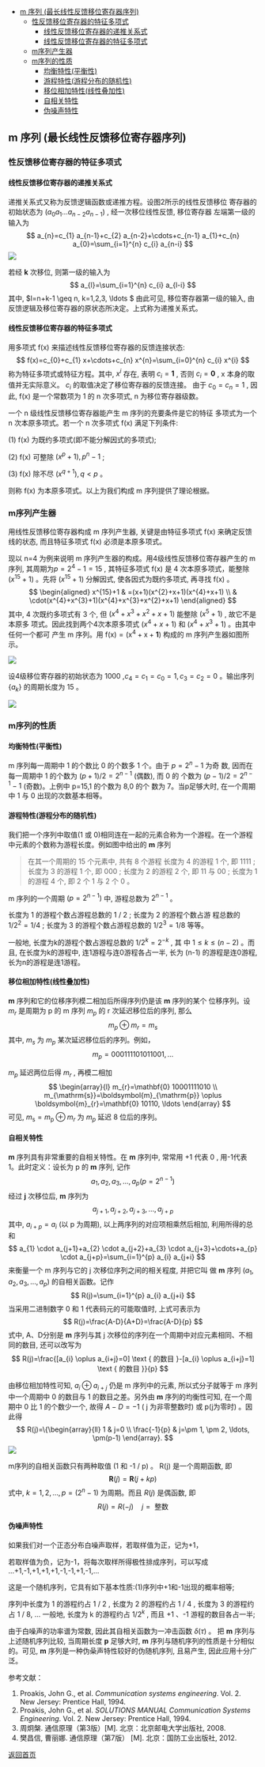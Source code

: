 - [m 序列 (最长线性反馈移位寄存器序列)](#m-序列-最长线性反馈移位寄存器序列)
  - [性反馈移位寄存器的特征多项式](#性反馈移位寄存器的特征多项式)
    - [线性反馈移位寄存器的递推关系式](#线性反馈移位寄存器的递推关系式)
    - [线性反馈移位寄存器的特征多项式](#线性反馈移位寄存器的特征多项式)
  - [m序列产生器](#m序列产生器)
  - [m序列的性质](#m序列的性质)
    - [均衡特性(平衡性)](#均衡特性平衡性)
    - [游程特性(游程分布的随机性)](#游程特性游程分布的随机性)
    - [移位相加特性(线性叠加性)](#移位相加特性线性叠加性)
    - [自相关特性](#自相关特性)
    - [伪噪声特性](#伪噪声特性)


## m 序列 (最长线性反馈移位寄存器序列)

### 性反馈移位寄存器的特征多项式

#### 线性反馈移位寄存器的递推关系式

递推关系式又称为反馈逻辑函数或递推方程。设图2所示的线性反馈移位 寄存器的初始状态为  $(a_{0} a_{1} \ldots a_{n-2} a_{n-1})$ , 经一次移位线性反馈, 移位寄存器 左端第一级的输入为
$$
a_{n}=c_{1} a_{n-1}+c_{2} a_{n-2}+\cdots+c_{n-1} a_{1}+c_{n} a_{0}=\sum_{i=1}^{n} c_{i} a_{n-i}
$$
![](https://raw.githubusercontent.com/timerring/picgo/master/picbed/image-20230224135349192.png)

若经  $\boldsymbol{k}$  次移位, 则第一级的输入为
$$
a_{l}=\sum_{i=1}^{n} c_{i} a_{l-i}
$$
其中,  $l=n+k-1 \geq n, k=1,2,3, \ldots $
由此可见, 移位寄存器第一级的输入, 由反馈逻辑及移位寄存器的原状态所决定。上式称为递推关系式。

#### 线性反馈移位寄存器的特征多项式

用多项式  f(x)  来描述线性反馈移位寄存器的反馈连接状态:
$$
f(x)=c_{0}+c_{1} x+\cdots+c_{n} x^{n}=\sum_{i=0}^{n} c_{i} x^{i}
$$
称为特征多项式或特征方程。其中,  $x^{i}$  存在, 表明  $c_{i}=\mathbf{1}$ , 否则  $c_{i}=\mathbf{0}$ ,  x  本身的取值并无实际意义。  $c_{i}$  的取值决定了移位寄存器的反馈连接。 由于  $c_{0}=c_{n}=1$ , 因此,  f(x)  是一个常数项为 1 的  n  次多项式,  n  为移位寄存器级数。

一个  n  级线性反馈移位寄存器能产生  m  序列的充要条件是它的特征 多项式为一个  n  次本原多项式。若一个  n  次多项式  f(x)  满足下列条件:

(1)  f(x)  为既约多项式(即不能分解因式的多项式);

(2)  f(x)  可整除  $(x^{p}+1), p^{n}-1$ ;

(3)  f(x)  除不尽  $(x^{q+1}), q \lt p$  。

则称  f(x)  为本原多项式。以上为我们构成  m  序列提供了理论根据。

### m序列产生器

用线性反馈移位寄存器构成  m  序列产生器, 关键是由特征多项式  f(x)  来确定反馈 线的状态, 而且特征多项式  f(x)  必须是本原多项式。

现以  n=4  为例来说明  m  序列产生器的构成。用4级线性反馈移位寄存器产生的  m 序列, 其周期为$p=2^{4}-1=15$ , 其特征多项式  f(x)  是 4 次本原多项式，能整除  $(x^{15}+1)$  。先将  $(x^{15}+1)$  分解因式, 使各因式为既约多项式, 再寻找  f(x)  。
$$
\begin{aligned}
x^{15}+1 & =(x+1)(x^{2}+x+1)(x^{4}+x+1) \\
& \cdot(x^{4}+x^{3}+1)(x^{4}+x^{3}+x^{2}+x+1)
\end{aligned}
$$
其中, 4 次既约多项式有 3 个, 但  $(x^{4}+x^{3}+x^{2}+x+1)$  能整除  $(x^{5}+1)$ , 故它不是本原多 项式。因此找到两个4次本原多项式  $(x^{4}+x+1)$  和  $(x^{4}+x^{3}+1)$  。由其中任何一个都可 产生  m  序列。用  $\mathrm{f}(\mathrm{x})=(\mathrm{x}^{4}+\mathrm{x}+\mathbf{1})$  构成的  $\mathrm{m}$  序列产生器如图所示。

![](https://raw.githubusercontent.com/timerring/picgo/master/picbed/image-20230224135748548.png)

设4级移位寄存器的初始状态为 1000 ,$c_{4}=c_{1}=c_{0}=1, c_{3}=c_{2}=0$  。输出序列  $\{a_{k}\}$  的周期长度为 15 。

![](https://raw.githubusercontent.com/timerring/picgo/master/picbed/image-20230224135830002.png)

### m序列的性质

#### 均衡特性(平衡性)

m  序列每一周期中 1 的个数比 0 的个数多 1 个。由于  $p=2^{n}-1$  为奇 数, 因而在每一周期中 1 的个数为  $(p+1) / 2=2^{n-1}$  (偶数), 而 0 的 个数为  $(p-1) / 2=2^{n-1}-1$  (奇数)。上例中  p=15,1  的个数为 8,0 的个 数为 7。当p足够大时, 在一个周期中 1 与 0 出现的次数基本相等。

#### 游程特性(游程分布的随机性)

我们把一个序列中取值(1 或 0)相同连在一起的元素合称为一个游程。在一个游程中元素的个数称为游程长度。例如图中给出的  $\boldsymbol{m}$  序列

 >  在其一个周期的 15 个元素中, 共有 8 个游程
 >  长度为 4 的游程 1 个, 即 1111 ;
 >  长度为 3 的游程 1 个, 即 000 ;
 >  长度为 2 的游程 2 个, 即 11 与 00 ;
 >  长度为 1 的游程 4 个, 即 2 个 1 与 2 个 0 。

m  序列的一个周期  $(p=2^{n-1})$  中, 游程总数为  $2^{n-1}$  。

长度为 1 的游程个数占游程总数的  1 / 2 ; 长度为 2 的游程个数占游 程总数的  $1 / 2^{2}=1 / 4$ ; 长度为 3 的游程个数占游程总数的  $1 / 2^{3}=1 / 8$ 等等。

一般地, 长度为k的游程个数占游程总数的  $1 / 2^{k}=2^{-k}$ , 其 中  $1 \leq k \leq(n-2)$  。而且, 在长度为k的游程中, 连1游程与连0游程各占一半, 长为  (n-1)  的游程是连0游程, 长为n的游程是连1游程。

#### 移位相加特性(线性叠加性)

$\boldsymbol{m}$  序列和它的位移序列模二相加后所得序列仍是该  $\boldsymbol{m}$  序列的某个 位移序列。设  $m_{r}$  是周期为  p  的  m  序列  $m_{p}$  的  r  次延迟移位后的序列, 那么
$$
m_{p} \oplus m_{r}=m_{s}
$$
其中,  $m_{s}$  为  $m_{p}$  某次延迟移位后的序列。例如，
$$
m_{p}=000111101011001, \ldots
$$




 $m_{p}$  延迟两位后得  $m_{r}$ , 再模二相加
$$
\begin{array}{l}
m_{r}=\mathbf{0} 10001111010 \\
m_{\mathrm{s}}=\boldsymbol{m}_{\mathrm{p}} \oplus \boldsymbol{m}_{r}=\mathbf{0} 10110, \ldots
\end{array}
$$
可见,  $m_{\mathrm{s}}=m_{\mathrm{p}} \oplus m_{r}$  为  $m_{p}$  延迟 8 位后的序列。

#### 自相关特性

$\boldsymbol{m}$  序列具有非常重要的自相关特性。在  $\boldsymbol{m}$  序列中, 常常用  +1  代表  0 , 用-1代表 1。此时定义：设长为  p  的  $\boldsymbol{m}$  序列, 记作
$$
a_{1}, a_{2}, a_{3}, \ldots, a_{p}(p=2^{n-1})
$$
经过  $\boldsymbol{j}$  次移位后,  $\boldsymbol{m}$  序列为
$$
a_{j+1}, a_{j+2}, a_{j+3}, \ldots, a_{j+p}
$$
其中,  $a_{i+p}=a_{i}$  (以  p  为周期), 以上两序列的对应项相乘然后相加, 利用所得的总和
$$
a_{1} \cdot a_{j+1}+a_{2} \cdot a_{j+2}+a_{3} \cdot a_{j+3}+\cdots+a_{p} \cdot a_{j+p}=\sum_{i=1}^{p} a_{i} a_{j+i}
$$
来衡量一个  m  序列与它的  j  次移位序列之间的相关程度, 并把它叫 做  $\boldsymbol{m}$  序列  $(a_{1}, a_{2}, a_{3}, \ldots, a_{p})$  的自相关函数。记作
$$
R(j)=\sum_{i=1}^{p} a_{i} a_{j+i}
$$
当采用二进制数字 0 和 1 代表码元的可能取值时, 上式可表示为
$$
R(j)=\frac{A-D}{A+D}=\frac{A-D}{p}
$$
式中, A、D分别是  $\boldsymbol{m}$  序列与其  j  次移位的序列在一个周期中对应元素相同、不相同的数目, 还可以改写为
$$
R(j)=\frac{[a_{i} \oplus a_{i+j}=0] \text { 的数目 }-[a_{i} \oplus a_{i+j}=1] \text { 的数目 }}{p}
$$


由移位相加特性可知,  $a_{i} \oplus a_{i+j}$  仍是  m  序列中的元素, 所以式分子就等于  m  序列中一个周期中 0 的数目与 1 的数目之差。另外由  $\boldsymbol{m}$  序列的均衡性可知, 在一个周期中 0 比 1 的个数少一个, 故得  $A-D=-  1$ (  j  为非零整数时)  或  p(j为零时)  。因此得
$$
R(j)=\{\begin{array}{ll}
1 & j=0 \\
\frac{-1}{p} & j=\pm 1, \pm 2, \ldots, \pm(p-1)
\end{array}.
$$
![](https://raw.githubusercontent.com/timerring/picgo/master/picbed/image-20230224140617823.png)

$\mathrm{m}$序列的自相关函数只有两种取值  (1  和  -1 / p)  。  R(j) 是一个周期函数, 即
$$
\boldsymbol{R}(j)=\boldsymbol{R}(j+k p)
$$
式中,  $k=1,2, \ldots, p=(2^{n}-1)$  为周期。而且  $R(j)$  是偶函数, 即
$$
R(j)=R(-j) \quad j=\text { 整数 }
$$

#### 伪噪声特性

如果我们对一个正态分布白噪声取样，若取样值为正，记为+1，

若取样值为负，记为-1，将每次取样所得极性排成序列，可以写成 ...+1,-1,+1,+1,+1,-1,-1,+1,-1,...

这是一个随机序列，它具有如下基本性质:(1)序列中+1和-1出现的概率相等;

序列中长度为 1 的游程约占  1 / 2 , 长度为 2 的游程约占  1 / 4 , 长度为 3 的游程约占  1 / 8, $\ldots$  一般地, 长度为  $\mathrm{k}$  的游程约占  $1 / 2^{k}$ , 而且  +1 、-1  游程的数目各占一半;

由于白噪声的功率谱为常数, 因此其自相关函数为一冲击函数  $\delta(\tau)$  。 把  $\boldsymbol{m}$  序列与上述随机序列比较, 当周期长度  $\boldsymbol{p}$  足够大时,  $\boldsymbol{m}$  序列与随机序列的性质是十分相似的。可见,  $\boldsymbol{m}$  序列是一种伪喿声特性较好的伪随机序列, 且易产生, 因此应用十分广泛。





参考文献：

1. Proakis, John G., et al. *Communication systems engineering*. Vol. 2. New Jersey: Prentice Hall, 1994.
2. Proakis, John G., et al. *SOLUTIONS MANUAL Communication Systems Engineering*. Vol. 2. New Jersey: Prentice Hall, 1994.
3. 周炯槃. 通信原理（第3版）[M\]. 北京：北京邮电大学出版社, 2008.
4. 樊昌信, 曹丽娜. 通信原理（第7版） [M\]. 北京：国防工业出版社, 2012.



[返回首页](https://github.com/timerring/information-theory)
